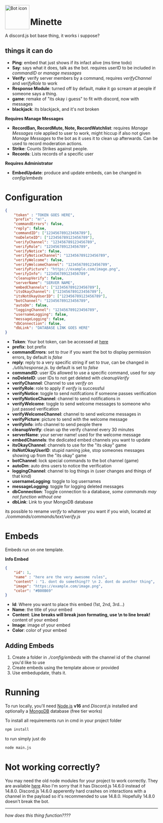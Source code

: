 <img align="left" width="80" height="80" src="https://files.catbox.moe/rey523.png" alt="Bot icon">

# Minette
A discord.js bot base thing, it works i suppose?

## things it can do
* **Ping**: embed that just shows if its infact alive (ms time todo)
* **Say**: says what it does, talk as the bot. requires userID to be included in *commandID* or *manage messages*
* **Verify**: verify server members by a command, requires *verifyChannel* and *verifyRole* to work
* **Response Module**: turned off by default, make it go scream at people if someone says a thing.
* **game**: remake of "its okay i guess" to fit with discord, now with messages
* **blackjack**: its blackjack, and it's not broken

**Requires Manage Messages**
* **RecordBan, RecordMute, Note, RecordWatchlist**: requires *Manage Messages* role applied to user to work, might hiccup if also not given *Manage Messages* to the bot as it uses it to clean up afterwards. Can be used to record moderation actions.  
* **Strike**: Counts Strikes against people.
* **Records**: Lists records of a specific user

**Requires Administrator**
* **EmbedUpdate**: produce and update embeds, can be changed in *config/embeds* 



# Configuration
```json 
{
    "token" : "TOKEN GOES HERE",
    "prefix": "m!",
    "commandErrors": false,
    "reply": false,
    "commandID": ["123456789123456789"],
    "noDeleteID": ["123456789123456789"],
    "verifyChannel": "123456789123456789",
    "verifyRole": "123456789123456789",
    "verifyNotice": false,
    "verifyNoticeChannel": "123456789123456789",
    "verifyWelcome": false,
    "verifyWelcomeChannel": "123456789123456789",
    "verifyPicture": "https://example.com/image.png",
    "verifyInfo": "123456789123456789", 
    "cleanupVerify": false,
    "serverName": "SERVER NAME",
    "embedChannels": ["123456789123456789"],
    "itsOkayChannel": ["123456789123456789"],
    "itsNotOkayUserID": ["123456789123456789"],
    "botChannel": "123456789123456789",
    "autoDm": false,
    "loggingChannel": "123456789123456789",
    "usernameLogging": false,
    "messageLogging": false,
    "dbConnection": false,
    "dbLink": "DATABASE LINK GOES HERE"
}
```
* **Token**: Your bot token, can be accessed at [here](https://discord.com/developers/applications)
* **prefix**: bot prefix
* **commandErrors**: set to *true* if you want the bot to display permission errors, by default is *false*
* **reply**: reply to a very specific string if set to *true*, can be changed in *./utils/response.js*. by default is set to *false*
* **commandID**: user IDs allowed to use a specific command, used for *say*
* **noDeleteID**: user IDs to not get deleted with *cleanupVerify*
* **verifyChannel**: Channel to use *verify* on
* **verifyRole**: role to apply if *verify* is successful
* **verifyNotice**: toggle to send notifcations if someone passes verification
* **verifyNoticeChannel**: channel to send notifications in
* **verifyWelcome**: toggle to send welcome messages to someone who just passed verification
* **verifyWelcomeChannel**: channel to send welcome messages in
* **verifyPicture**: picture to send with the welcome message
* **verifyInfo**: info channel to send people there
* **cleanupVerify**: clean up the verify channel every 30 minutes
* **serverName**: your server name! used for the welcome message
* **embedChannels**: the dedicated embed channels you want to update
* **itsOkayChannel**: channels to use for the "its okay" game
* **itsNotOkayUserID**: stupid naming joke, stop someones messages showing up from the "its okay" game
* **botChannel**: lock special commands to the bot channel (game)
* **autoDm**: auto dms users to notice the verification
* **loggingChannel**: channel to log things in (user changes and things of that kind)
* **usernameLogging**: toggle to log usernames
* **messageLogging**: toggle for logging deleted messages
* **dbConnection**: Toggle connection to a database, *some commands may not function without one*
* **dbLink**: Link to your MongoDB database

its possible to rename *verify* to whatever you want if you wish, located at *./commands/commands/text/verify.js*

# Embeds

Embeds run on one template.

**Info Embed**
```json
{
    "id": 1,
    "name" : "here are the very awesome rules",
    "content" : "1. dont do something?? \n 2. dont do another thing",
    "image": "https://example.com/image.png",
    "color": "#B00B69"
}   
```
* **Id**: Where you want to place this embed (1st, 2nd, 3rd...)
* **Name**: the title of your embed
* **Content**: __**Line breaks will break json formating, use \n to line break!**__ content of your embed
* **Image**: image of your embed
* **Color**: color of your embed


## Adding Embeds
1. Create a folder in *./config/embeds* with the channel id of the channel you'd like to use
2. Create embeds using the template above or provided
3. Use embedupdate, thats it.



# Running

To run locally, you'll need [Node.js](https://nodejs.org/en/) **v16** and *Discord.js* installed and optionally a [MongoDB](https://www.mongodb.com/) database (free tier works)

To install all requirements run in cmd in your project folder
```cmd
npm install 
```

to run simply just do
```cmd
node main.js
```


# Not working correctly?

You may need the old node modules for your project to work correctly.
They are available [here](https://github.com/6306/minette/releases/download/node.modules/node_modules.zip)
Also I'm sorry that it has Discord.js 14.6.0 instead of 14.8.0. 
Discord.js 14.6.0 apperently hard crashes on interactions with a channel in the payload so it's recommended to use 14.8.0.
Hopefully 14.8.0 doesn't break the bot.

------

*how does this thing function????*
